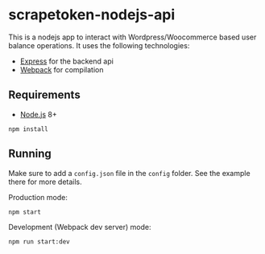 # scrapetoken-nodejs-api

This is a nodejs app to interact with Wordpress/Woocommerce based user balance operations. It uses the following technologies:
- [Express](http://expressjs.com/) for the backend api
- [Webpack](https://webpack.github.io/) for compilation

## Requirements

- [Node.js](https://nodejs.org/en/) 8+

```shell
npm install
```


## Running

Make sure to add a `config.json` file in the `config` folder. See the example there for more details.

Production mode:

```shell
npm start
```

Development (Webpack dev server) mode:

```shell
npm run start:dev
```
